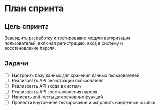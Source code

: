 # План спринта

## Цель спринта
Завершить разработку и тестирование модуля авторизации пользователей, включая регистрацию, вход в систему и восстановление пароля.

## Задачи
- [ ] Настроить базу данных для хранения данных пользователей
- [ ] Реализовать API регистрации пользователя
- [ ] Реализовать API входа в систему
- [ ] Реализовать API восстановления пароля
- [ ] Написать unit-тесты для основных функций
- [ ] Провести внутреннее тестирование и исправить найденные ошибки
